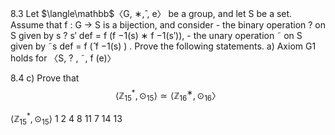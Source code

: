 







8.3
Let $\langle\mathbb$〈G, ∗,̂ , e〉 be a group, and let S be a set. Assume that f : G → S is a bijection, and consider - the binary operation ? on S given by s ? s′ def = f (f −1(s) ∗ f −1(s′)), - the unary operation ˜ on S given by ˜s def = f (̂ f −1(s) ) . Prove the following statements. a) Axiom G1 holds for 〈S, ? , ˜, f (e)〉







8.4
c)
Prove that $$\langle\mathbb{Z}^*_{15}, \odot_{15}\rangle \simeq \langle\mathbb{Z}^∗_{16}, \odot_{16}〉$$

$\langle\mathbb{Z}^*_{15}, \odot_{15}\rangle$
1 2 4 8
11 7 14 13